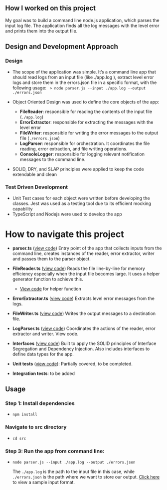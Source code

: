 ## How I worked on this project

My goal was to build a command line node.js application, which parses the input log file.
The application finds all the log messages with the level error and prints them into the output file.

## Design and Development Approach

### Design

- The scope of the application was simple. It’s a command line app that should
  read logs from an input file (like ./app.log ), extract level error logs and store them in the errors.json file in a specific format, with the following usage:
  ` > node parser.js --input ./app.log --output ./errors.json`

- Object Oriented Design was used to define the core objects of the app:
  - **FileReader**: responsible for reading the contents of the input file (`./app.log`)
  - **ErrorExtractor**: responsible for extracting the messages with the level error
  - **FileWriter**: responsible for writing the error messages to the output file (`./errors.json`)
  - **LogParser**: responsible for orchestration. It coordinates the file reading, error extraction, and file writing operations.
  - **ConsoleLogger**: responsible for logging relevant notification messages to the command line.
- SOLID, DRY, and SLAP principles were applied to keep the code extendable and
  clean

### Test Driven Development

- Unit Test cases for each object were written before developing the classes. Jest was used as a testing tool due to its efficient mocking capability
- TypeScript and Nodejs were used to develop the app

# How to navigate this project

- **parser.ts** ([view code](https://github.com/Lambertyubin/log-parser-with-typescript/blob/main/src/parser/LogParser.ts#L1))
  Entry point of the app that collects inputs from the command line, creates instances of the reader, error extractor, writer and passes them to the parser object.

- **FileReader.ts** ([view code](https://github.com/Lambertyubin/log-parser-with-typescript/blob/main/src/reader/FileReader.ts#L1))
  Reads the file line-by-line for memory efficiency especially when the input file becomes large. It uses a helper generator function to achieve this.

  - [View code](https://github.com/Lambertyubin/log-parser-with-typescript/blob/main/src/helpers/helper-functions.ts#L3) for helper function

- **ErrorExtractor.ts** ([view code](https://github.com/Lambertyubin/log-parser-with-typescript/blob/main/src/transformer/ErrorExtractor.ts#L1))
  Extracts level error messages from the logs.

- **FileWriter.ts** ([view code](https://github.com/Lambertyubin/log-parser-with-typescript/blob/main/src/writer/FileWriter.ts#L1))
  Writes the output messages to a destination file.

- **LogParser.ts** ([view code](https://github.com/Lambertyubin/log-parser-with-typescript/blob/main/src/parser/LogParser.ts#L1))
  Coordinates the actions of the reader, error extractor and writer. View code.

- **Interfaces** ([view code](https://github.com/Lambertyubin/log-parser-with-typescript/tree/main/src/interfaces))
  Built to apply the SOLID principles of Interface Segregation and Dependency Injection. Also includes interfaces to define data types for the app.

- **Unit tests** ([view code](https://github.com/Lambertyubin/log-parser-with-typescript/tree/main/tests/unit-tests)):
  Partially covered, to be completed.

- **Integration tests**: to be added

## Usage

### Step 1: Install dependencies

- `npm install`

### Navigate to src directory

- `cd src`

### Step 3: Run the app from command line:

- `node parser.js --input ./app.log --output ./errors.json`

  The `./app.log` is the path to the input file in this case, while `./errors.json` is the path where we want to store our output.
  [Click here](https://github.com/Lambertyubin/log-parser-with-typescript/blob/main/src/app.log) to view a sample input format.
